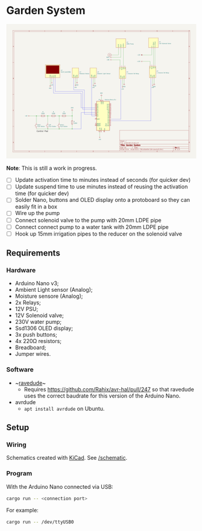 # Garden System

![Garden system wiring schematics](/schematic/schematic.png?raw=true)

**Note**: This is still a work in progress.

- [ ] Update activation time to minutes instead of seconds (for quicker dev)
- [ ] Update suspend time to use minutes instead of reusing the activation time (for quicker dev)
- [ ] Solder Nano, buttons and OLED display onto a protoboard so they can easily fit in a box
- [ ] Wire up the pump
- [ ] Connect solenoid valve to the pump with 20mm LDPE pipe
- [ ] Connect connect pump to a water tank with 20mm LDPE pipe
- [ ] Hook up 15mm irrigation pipes to the reducer on the solenoid valve

## Requirements

### Hardware

- Arduino Nano v3;
- Ambient Light sensor (Analog);
- Moisture sensore (Analog);
- 2x Relays;
- 12V PSU;
- 12V Solenoid valve;
- 230V water pump;
- Ssd1306 OLED display;
- 3x push buttons;
- 4x 220Ω resistors;
- Breadboard;
- Jumper wires.

### Software

- ~[ravedude](https://crates.io/crates/ravedude)~
  - Requires https://github.com/Rahix/avr-hal/pull/247 so that ravedude uses the correct baudrate
  for this version of the Arduino Nano.
- avrdude
  - `apt install avrdude` on Ubuntu.

## Setup

### Wiring

Schematics created with [KiCad](https://www.kicad.org/). See [/schematic](/schematic).

### Program

With the Arduino Nano connected via USB:

```bash
cargo run -- <connection port>
```

For example:

```bash
cargo run -- /dev/ttyUSB0
```
